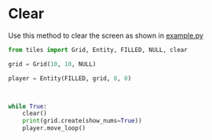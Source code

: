 # Clear
Use this method to clear the screen as shown in [example.py](../example.py)
```py
from tiles import Grid, Entity, FILLED, NULL, clear

grid = Grid(10, 10, NULL)

player = Entity(FILLED, grid, 0, 0)



while True:
    clear()
    print(grid.create(show_nums=True))
    player.move_loop()
```